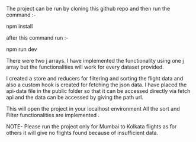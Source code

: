 The project can be run by cloning this github repo and then run the command :-

npm install

after this command run :-

npm run dev

There were two j arrays. I have implemented the functionality using one j array but the functionalities will work for every dataset provided.

I created a store and reducers for filtering and sorting the flight data and also a custom hook is created for fetching the json data.
I have placed the api-data file in the public folder so that it can be accessed directly via fetch api and the data can be accessed by giving the path url.


This will open the project in your localhost environment
All the sort and Filter functionalities are implemented .

NOTE- Please run the project only for Mumbai to Kolkata flights as for others it will give no flights found because of insufficient data. 

